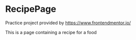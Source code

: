 # RecipePage

Practice project provided by https://www.frontendmentor.io/

This is a page containing a recipe for a food

